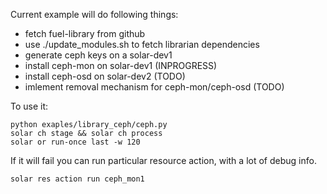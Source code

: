 Current example will do following things:

- fetch fuel-library from github
- use ./update_modules.sh to fetch librarian dependencies
- generate ceph keys on a solar-dev1
- install ceph-mon on solar-dev1 (INPROGRESS)
- install ceph-osd on solar-dev2 (TODO)
- imlement removal mechanism for ceph-mon/ceph-osd (TODO)


To use it:

```
python exaples/library_ceph/ceph.py
solar ch stage && solar ch process
solar or run-once last -w 120
```

If it will fail you can run particular resource action, with a lot of
debug info.

```
solar res action run ceph_mon1
```
